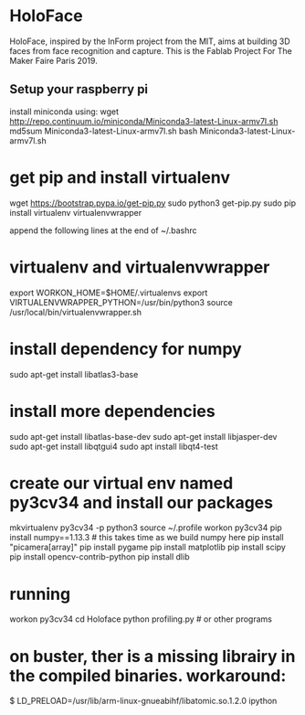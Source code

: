 # HoloFace
HoloFace, inspired by the InForm project from the MIT, aims at building 3D faces from face recognition and capture. This is the Fablab Project For The Maker Faire Paris 2019.

Setup your raspberry pi
--

install miniconda using:
wget http://repo.continuum.io/miniconda/Miniconda3-latest-Linux-armv7l.sh
md5sum Miniconda3-latest-Linux-armv7l.sh
bash Miniconda3-latest-Linux-armv7l.sh

# get pip and install virtualenv
wget https://bootstrap.pypa.io/get-pip.py
sudo python3 get-pip.py
sudo pip install virtualenv virtualenvwrapper

append the following lines at the end of ~/.bashrc
# virtualenv and virtualenvwrapper
export WORKON_HOME=$HOME/.virtualenvs
export VIRTUALENVWRAPPER_PYTHON=/usr/bin/python3
source /usr/local/bin/virtualenvwrapper.sh

# install dependency for numpy
sudo apt-get install libatlas3-base

# install more dependencies
sudo apt-get install libatlas-base-dev
sudo apt-get install libjasper-dev
sudo apt-get install libqtgui4
sudo apt install libqt4-test

# create our virtual env named py3cv34 and install our packages
mkvirtualenv py3cv34 -p python3
source ~/.profile
workon py3cv34
pip install numpy==1.13.3  # this takes time as we build numpy here
pip install "picamera[array]"
pip install pygame
pip install matplotlib
pip install scipy
pip install opencv-contrib-python
pip install dlib

# running
workon py3cv34
cd Holoface
python profiling.py  # or other programs
# on buster, ther is a missing librairy in the compiled binaries. workaround:
$ LD_PRELOAD=/usr/lib/arm-linux-gnueabihf/libatomic.so.1.2.0 ipython
